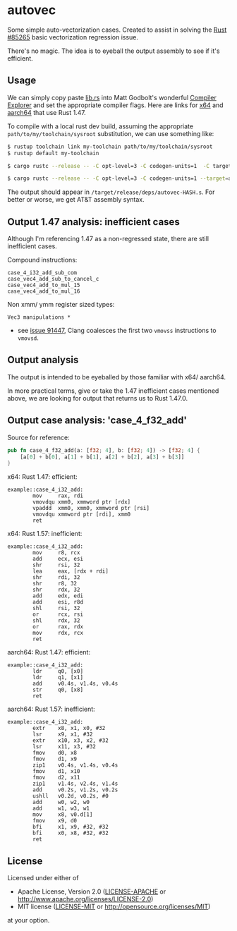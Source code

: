 # autovec

Some simple auto-vectorization cases. Created to assist in solving the [Rust #85265](https://github.com/rust-lang/rust/issues/85265) basic vectorization regression issue.

There's no magic. The idea is to eyeball the output assembly to see if it's efficient.


## Usage

We can simply copy paste [lib.rs](https://github.com/shampoofactory/autovec/blob/main/src/lib.rs) into Matt Godbolt's wonderful [Compiler Explorer](https://rust.godbolt.org/) and set the appropriate compiler flags. Here are links for [x64](https://rust.godbolt.org/z/KcErr3s6G) and [aarch64](https://rust.godbolt.org/z/seMhr3sh9) that use Rust 1.47.

To compile with a local rust dev build, assuming the appropriate `path/to/my/toolchain/sysroot` substitution, we can use something like:

```Bash
$ rustup toolchain link my-toolchain path/to/my/toolchain/sysroot
$ rustup default my-toolchain
```
```Bash
$ cargo rustc --release -- -C opt-level=3 -C codegen-units=1  -C target-cpu=skylake --emit=asm
```
```Bash
$ cargo rustc --release -- -C opt-level=3 -C codegen-units=1 --target=aarch64-unknown-linux-gnu --emit=asm
```

The output should appear in `/target/release/deps/autovec-HASH.s`. For better or worse, we get AT&T assembly syntax.


## Output 1.47 analysis: inefficient cases

Although I'm referencing 1.47 as a non-regressed state, there are still inefficient cases.

Compound instructions:
```
case_4_i32_add_sub_com
case_vec4_add_sub_to_cancel_c
case_vec4_add_to_mul_15
case_vec4_add_to_mul_16
```

Non xmm/ ymm register sized types:
```
Vec3 manipulations *
```

* see [issue 91447](https://github.com/rust-lang/rust/issues/91447), Clang coalesces the first two `vmovss` instructions to `vmovsd`.


## Output analysis

The output is intended to be eyeballed by those familiar with x64/ aarch64.

In more practical terms, give or take the 1.47 inefficient cases mentioned above, we are looking for output that returns us to Rust 1.47.0.

## Output case analysis: 'case_4_f32_add'

Source for reference:
```Rust
pub fn case_4_f32_add(a: [f32; 4], b: [f32; 4]) -> [f32; 4] {
    [a[0] + b[0], a[1] + b[1], a[2] + b[2], a[3] + b[3]]
}
```

x64: Rust 1.47: efficient:
```
example::case_4_i32_add:
        mov     rax, rdi
        vmovdqu xmm0, xmmword ptr [rdx]
        vpaddd  xmm0, xmm0, xmmword ptr [rsi]
        vmovdqu xmmword ptr [rdi], xmm0
        ret
```
x64: Rust 1.57: inefficient:
```
example::case_4_i32_add:
        mov     r8, rcx
        add     ecx, esi
        shr     rsi, 32
        lea     eax, [rdx + rdi]
        shr     rdi, 32
        shr     r8, 32
        shr     rdx, 32
        add     edx, edi
        add     esi, r8d
        shl     rsi, 32
        or      rcx, rsi
        shl     rdx, 32
        or      rax, rdx
        mov     rdx, rcx
        ret
```

aarch64: Rust 1.47: efficient:
```
example::case_4_i32_add:
        ldr     q0, [x0]
        ldr     q1, [x1]
        add     v0.4s, v1.4s, v0.4s
        str     q0, [x8]
        ret
```

aarch64: Rust 1.57: inefficient:
```
example::case_4_i32_add:
        extr    x8, x1, x0, #32
        lsr     x9, x1, #32
        extr    x10, x3, x2, #32
        lsr     x11, x3, #32
        fmov    d0, x8
        fmov    d1, x9
        zip1    v0.4s, v1.4s, v0.4s
        fmov    d1, x10
        fmov    d2, x11
        zip1    v1.4s, v2.4s, v1.4s
        add     v0.2s, v1.2s, v0.2s
        ushll   v0.2d, v0.2s, #0
        add     w0, w2, w0
        add     w1, w3, w1
        mov     x8, v0.d[1]
        fmov    x9, d0
        bfi     x1, x9, #32, #32
        bfi     x0, x8, #32, #32
        ret
```

## License

Licensed under either of

 * Apache License, Version 2.0
   ([LICENSE-APACHE](LICENSE-APACHE) or http://www.apache.org/licenses/LICENSE-2.0)
 * MIT license
   ([LICENSE-MIT](LICENSE-MIT) or http://opensource.org/licenses/MIT)

at your option.
